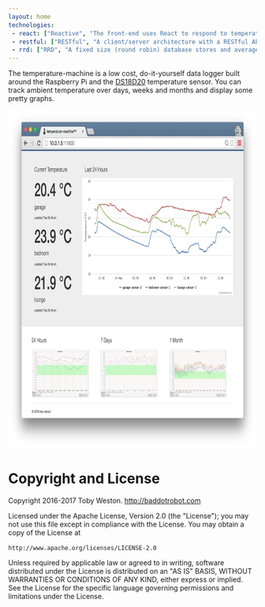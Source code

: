 ```yaml
---
layout: home
technologies:
 - react: ["Reactive", "The front-end uses React to respond to temperature changes dynamically. See the latest temperatures without hitting 'refresh'"]
 - restful: ["RESTful", "A client/server architecture with a RESTful API to the backend"]
 - rrd: ["RRD", "A fixed size (round robin) database stores and averages the temperature data over one, seven and thirty days"]
---
```


The temperature-machine is a low cost, do-it-yourself data logger built around the Raspberry Pi and the [DS18D20](https://datasheets.maximintegrated.com/en/ds/DS18B20.pdf) temperature sensor. You can track ambient temperature over days, weeks and months and display some pretty graphs.

<img src="img/temperature-machine.png" alt="" width="889" height="689" style="max-width:100%;">



<a name="copyright"></a>
# Copyright and License

Copyright 2016-2017 Toby Weston. <http://baddotrobot.com>

Licensed under the Apache License, Version 2.0 (the "License");
you may not use this file except in compliance with the License.
You may obtain a copy of the License at

    http://www.apache.org/licenses/LICENSE-2.0

Unless required by applicable law or agreed to in writing, software
distributed under the License is distributed on an "AS IS" BASIS,
WITHOUT WARRANTIES OR CONDITIONS OF ANY KIND, either express or implied.
See the License for the specific language governing permissions and
limitations under the License.
